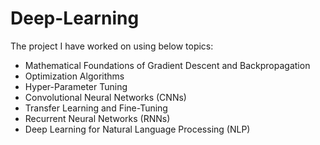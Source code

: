 # Deep-Learning
The project I have worked on using below  topics:

* Mathematical Foundations of Gradient Descent and Backpropagation
* Optimization Algorithms
* Hyper-Parameter Tuning
* Convolutional Neural Networks (CNNs)
* Transfer Learning and Fine-Tuning
* Recurrent Neural Networks (RNNs)
* Deep Learning for Natural Language Processing (NLP)
